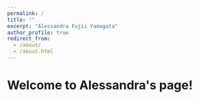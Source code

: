 ```yaml
---
permalink: /
title: ""
excerpt: "Alessandra Fujii Yamagata"
author_profile: true
redirect_from: 
  - /about/
  - /about.html
---
```


<p align="center">
  <h1>
    Welcome to Alessandra's page!
  </h1>
</p>
  
  
